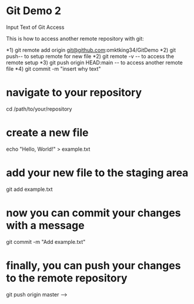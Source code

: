 # Git Demo 2

Input Text of Git Access

This is how to access another remote repository with git: 

*1) git remote add origin git@github.com:omktking34/GitDemo
*2) git push-- to setup remote for new file 
*2) git remote -v  -- to access the remote setup 
*3) git push origin HEAD:main -- to access another remote file
*4) git commit -m "insert why text"

# navigate to your repository
cd /path/to/your/repository

# create a new file
echo "Hello, World!" > example.txt

# add your new file to the staging area
git add example.txt

# now you can commit your changes with a message
git commit -m "Add example.txt"

# finally, you can push your changes to the remote repository
git push origin master
-->

<!-- TODO Access to the branches
*1) git branch  -- access current branch
*2) git checkout master -- access another branch 
*3) git checkout feature-readme-instructions 
TODO-->

